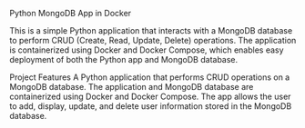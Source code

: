 Python MongoDB App in Docker

This is a simple Python application that interacts with a MongoDB database to perform CRUD (Create, Read, Update, Delete) operations. The application is containerized using Docker and Docker Compose, which enables easy deployment of both the Python app and MongoDB database.

Project Features
A Python application that performs CRUD operations on a MongoDB database.
The application and MongoDB database are containerized using Docker and Docker Compose.
The app allows the user to add, display, update, and delete user information stored in the MongoDB database.